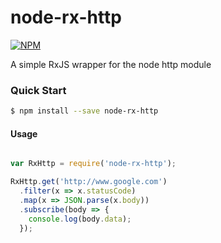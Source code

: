 # node-rx-http

[![NPM](https://nodei.co/npm/node-rx-http.png)](https://nodei.co/npm/node-rx-http/)

A simple RxJS wrapper for the node http module

### Quick Start

```bash
$ npm install --save node-rx-http
```

#### Usage

```javascript

var RxHttp = require('node-rx-http');

RxHttp.get('http://www.google.com')
  .filter(x => x.statusCode)
  .map(x => JSON.parse(x.body))
  .subscribe(body => {
    console.log(body.data);
  });

```
